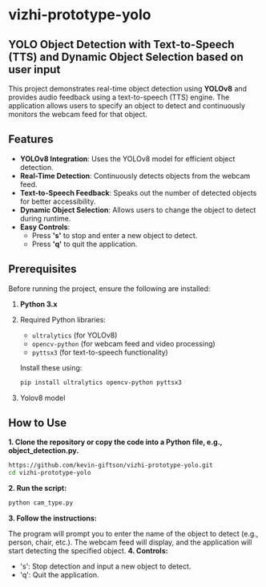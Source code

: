 # vizhi-prototype-yolo
## YOLO Object Detection with Text-to-Speech (TTS) and Dynamic Object Selection based on user input

This project demonstrates real-time object detection using **YOLOv8** and provides audio feedback using a text-to-speech (TTS) engine. The application allows users to specify an object to detect and continuously monitors the webcam feed for that object.

## Features
- **YOLOv8 Integration**: Uses the YOLOv8 model for efficient object detection.
- **Real-Time Detection**: Continuously detects objects from the webcam feed.
- **Text-to-Speech Feedback**: Speaks out the number of detected objects for better accessibility.
- **Dynamic Object Selection**: Allows users to change the object to detect during runtime.
- **Easy Controls**: 
  - Press **'s'** to stop and enter a new object to detect.
  - Press **'q'** to quit the application.

## Prerequisites
Before running the project, ensure the following are installed:
1. **Python 3.x**
2. Required Python libraries:
   - `ultralytics` (for YOLOv8)
   - `opencv-python` (for webcam feed and video processing)
   - `pyttsx3` (for text-to-speech functionality)

   Install these using:
   ```bash
   pip install ultralytics opencv-python pyttsx3
   ```
3. Yolov8 model

## **How to Use**
**1. Clone the repository or copy the code into a Python file, e.g., object_detection.py.**

```bash
https://github.com/kevin-giftson/vizhi-prototype-yolo.git
cd vizhi-prototype-yolo
```
**2. Run the script:**

```bash
python cam_type.py
```
**3. Follow the instructions:**

The program will prompt you to enter the name of the object to detect (e.g., person, chair, etc.).
The webcam feed will display, and the application will start detecting the specified object.
**4. Controls:**

- 's': Stop detection and input a new object to detect.
- 'q': Quit the application.
